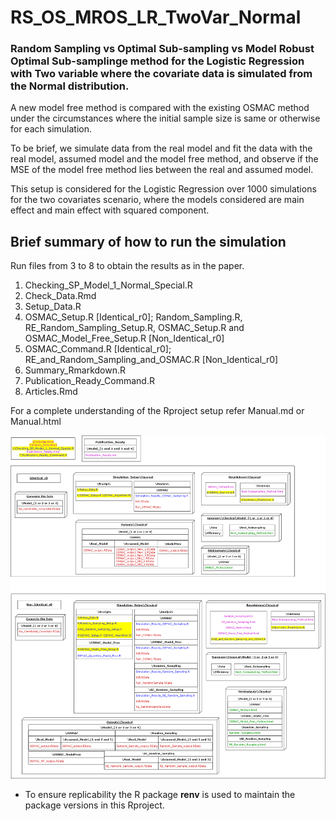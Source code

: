 
# RS_OS_MROS_LR_TwoVar_Normal

<!-- badges: start -->
<!-- badges: end -->

### Random Sampling vs Optimal Sub-sampling vs Model Robust Optimal Sub-samplinge method for the Logistic Regression with Two variable where the covariate data is simulated from the Normal distribution.

A new model free method is compared with the existing OSMAC method under the circumstances where the initial sample size is same or otherwise for each simulation. 

To be brief, we simulate data from the real model and fit the data with the real model, assumed model and the model free method, and observe if the MSE of the model free method lies between the real and assumed model.

This setup is considered for the Logistic Regression over 1000 simulations for the two covariates scenario, where the models considered are main effect and main effect with squared component.

## Brief summary of how to run the simulation

Run files from 3 to 8 to obtain the results as in the paper.

1. Checking_SP_Model_1_Normal_Special.R
2. Check_Data.Rmd
3. Setup_Data.R
4. OSMAC_Setup.R [Identical_r0]; Random_Sampling.R, RE_Random_Sampling_Setup.R, OSMAC_Setup.R and OSMAC_Model_Free_Setup.R [Non_Identical_r0]
5. OSMAC_Command.R [Identical_r0]; RE_and_Random_Sampling_and_OSMAC.R [Non_Identical_r0]
6. Summary_Rmarkdown.R
7. Publication_Ready_Command.R
8. Articles.Rmd

For a complete understanding of the Rproject setup refer Manual.md or Manual.html

![](Images/Brief_FullDiagram.png)

* To ensure replicability the R package **renv** is used to maintain the package versions in this Rproject.
